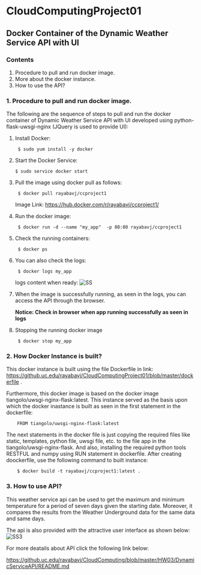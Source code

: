 # CloudComputingProject01
## Docker Container of the Dynamic Weather Service API with UI
### Contents
1. Procedure to pull and run docker image.
2. More about the docker instance.
3. How to use the API?

### 1. Procedure to pull and run docker image.

The following are the sequence of steps to pull and run the docker container of Dynamic Weather Service API with UI developed using python-flask-uwsgi-nginx (JQuery is used to provide UI):

1. Install Docker:
        
        $ sudo yum install -y docker

2. Start the Docker Service:
       
       $ sudo service docker start

3. Pull the image using docker pull as follows:
        
        $ docker pull rayabavj/ccproject1
    
    Image Link: https://hub.docker.com/r/rayabavj/ccproject1/

4. Run the docker image:
        
        $ docker run -d --name "my_app"  -p 80:80 rayabavj/ccproject1
    
5. Check the running containers:
        
        $ docker ps
 
6. You can also check the logs:
        
        $ docker logs my_app
        
   logs content when ready:
   ![SS](https://github.uc.edu/rayabavj/CloudComputingProject01/blob/master/SS1.PNG)
   
7. When the image is successfully running, as seen in the logs, you can access the API through the browser.

      **Notice: Check in browser when app running successfully as seen in logs**

8. Stopping the running docker image
        
        $ docker stop my_app
    
### 2. How Docker Instance is built?

This docker instance is built using the file Dockerfile in link: https://github.uc.edu/rayabavj/CloudComputingProject01/blob/master/dockerfile . 

Furthermore, this docker image is based on the docker image tiangolo/uwsgi-nginx-flask:latest. This instance served as the basis upon which the docker inastance is built as seen in the first statement in the dockerfile:

        FROM tiangolo/uwsgi-nginx-flask:latest

The next statements in the docker file is just copying the required files like static, templates, python file, uwsgi file, etc. to the file app in the tiangolo/uwsgi-nginx-flask. And also, installing the required python tools RESTFUL and numpy using RUN statement in dockerfile. After creating doockerfile, use the following command to built instance:
        
        $ docker build -t rayabavj/ccproject1:latest .
               

### 3. How to use API?

This weather service api can be used to get the maximum and minimum temperature for a period of seven days given the starting date. Moreover, it compares the results from the Weather Underground data for the same data and same days.

The api is also provided with the attractive user interface as shown below:
![SS3](https://github.uc.edu/rayabavj/CloudComputing/blob/master/HW03/DynamicServiceAPI/SS3.PNG)

For more deatails about API click the following link below: 

https://github.uc.edu/rayabavj/CloudComputing/blob/master/HW03/DynamicServiceAPI/README.md
